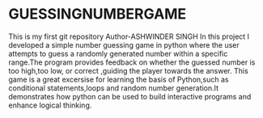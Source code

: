 # GUESSINGNUMBERGAME
This is my first git repository
Author-ASHWINDER SINGH
In this project I developed a simple number guessing game in python where the user attempts to guess a randomly generated number within a specific range.The program provides feedback on whether the guessed number is too high,too low, or correct ,guiding the player towards the answer. This game is a great excersise for learning the basis of Python,such as conditional statements,loops and random number generation.It demonstrates how python can be used to build interactive programs and enhance logical thinking.
